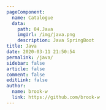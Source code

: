 ```yaml
---
pageComponent:
  name: Catalogue
  data:
    path: 04.Java
    imgUrl: /img/java.png
    description: Java SpringBoot
title: Java
date: 2020-03-11 21:50:54
permalink: /java/
sidebar: false
article: false
comment: false
editLink: false
author:
  name: brook-w
  link: https://github.com/brook-w
---
```


